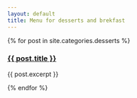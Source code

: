 ```yaml
---
layout: default
title: Menu for desserts and brekfast
---
```

<div class="container">
{% for post in site.categories.desserts %}
<h3><a href="{{ post.url | prepend: site.baseurl }}">{{ post.title }}</a></h3>
<p>{{ post.excerpt }}</p>
{% endfor %}
</div>